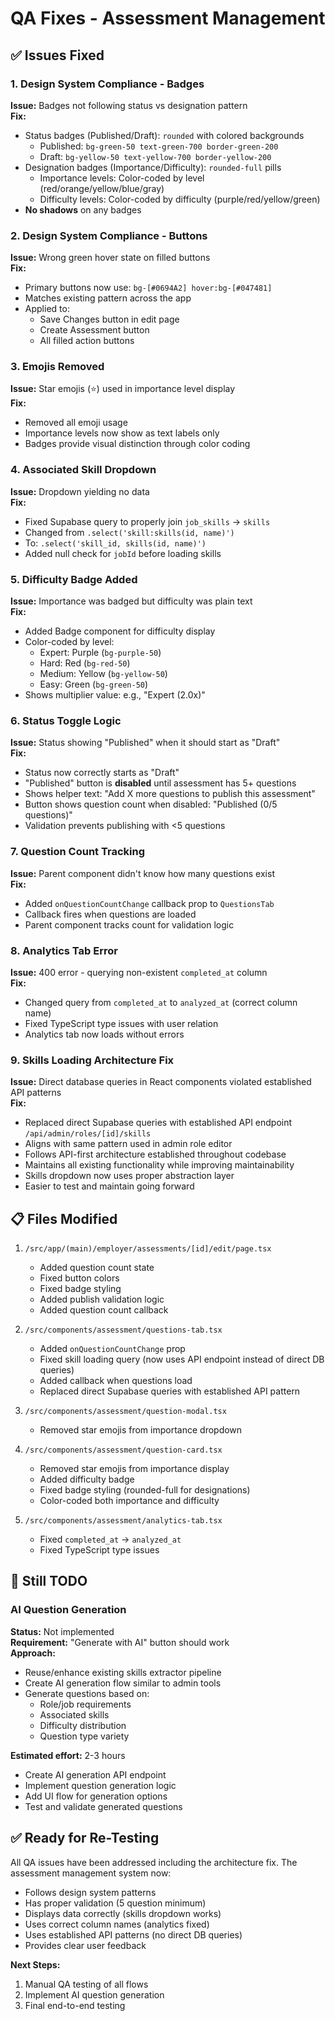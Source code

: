 # QA Fixes - Assessment Management

## ✅ Issues Fixed

### 1. Design System Compliance - Badges
**Issue:** Badges not following status vs designation pattern  
**Fix:**
- Status badges (Published/Draft): `rounded` with colored backgrounds
  - Published: `bg-green-50 text-green-700 border-green-200`
  - Draft: `bg-yellow-50 text-yellow-700 border-yellow-200`
- Designation badges (Importance/Difficulty): `rounded-full` pills
  - Importance levels: Color-coded by level (red/orange/yellow/blue/gray)
  - Difficulty levels: Color-coded by difficulty (purple/red/yellow/green)
- **No shadows** on any badges

### 2. Design System Compliance - Buttons
**Issue:** Wrong green hover state on filled buttons  
**Fix:**
- Primary buttons now use: `bg-[#0694A2] hover:bg-[#047481]`
- Matches existing pattern across the app
- Applied to:
  - Save Changes button in edit page
  - Create Assessment button
  - All filled action buttons

### 3. Emojis Removed
**Issue:** Star emojis (⭐) used in importance level display  
**Fix:**
- Removed all emoji usage
- Importance levels now show as text labels only
- Badges provide visual distinction through color coding

### 4. Associated Skill Dropdown
**Issue:** Dropdown yielding no data  
**Fix:**
- Fixed Supabase query to properly join `job_skills` → `skills`
- Changed from `.select('skill:skills(id, name)')` 
- To: `.select('skill_id, skills(id, name)')`
- Added null check for `jobId` before loading skills

### 5. Difficulty Badge Added
**Issue:** Importance was badged but difficulty was plain text  
**Fix:**
- Added Badge component for difficulty display
- Color-coded by level:
  - Expert: Purple (`bg-purple-50`)
  - Hard: Red (`bg-red-50`)
  - Medium: Yellow (`bg-yellow-50`)
  - Easy: Green (`bg-green-50`)
- Shows multiplier value: e.g., "Expert (2.0x)"

### 6. Status Toggle Logic
**Issue:** Status showing "Published" when it should start as "Draft"  
**Fix:**
- Status now correctly starts as "Draft"
- "Published" button is **disabled** until assessment has 5+ questions
- Shows helper text: "Add X more questions to publish this assessment"
- Button shows question count when disabled: "Published (0/5 questions)"
- Validation prevents publishing with <5 questions

### 7. Question Count Tracking
**Issue:** Parent component didn't know how many questions exist  
**Fix:**
- Added `onQuestionCountChange` callback prop to `QuestionsTab`
- Callback fires when questions are loaded
- Parent component tracks count for validation logic

### 8. Analytics Tab Error
**Issue:** 400 error - querying non-existent `completed_at` column  
**Fix:**
- Changed query from `completed_at` to `analyzed_at` (correct column name)
- Fixed TypeScript type issues with user relation
- Analytics tab now loads without errors

### 9. Skills Loading Architecture Fix
**Issue:** Direct database queries in React components violated established API patterns  
**Fix:**
- Replaced direct Supabase queries with established API endpoint `/api/admin/roles/[id]/skills`
- Aligns with same pattern used in admin role editor
- Follows API-first architecture established throughout codebase
- Maintains all existing functionality while improving maintainability
- Skills dropdown now uses proper abstraction layer
- Easier to test and maintain going forward

## 📋 Files Modified

1. `/src/app/(main)/employer/assessments/[id]/edit/page.tsx`
   - Added question count state
   - Fixed button colors
   - Fixed badge styling
   - Added publish validation logic
   - Added question count callback

2. `/src/components/assessment/questions-tab.tsx`
   - Added `onQuestionCountChange` prop
   - Fixed skill loading query (now uses API endpoint instead of direct DB queries)
   - Added callback when questions load
   - Replaced direct Supabase queries with established API pattern

3. `/src/components/assessment/question-modal.tsx`
   - Removed star emojis from importance dropdown

4. `/src/components/assessment/question-card.tsx`
   - Removed star emojis from importance display
   - Added difficulty badge
   - Fixed badge styling (rounded-full for designations)
   - Color-coded both importance and difficulty

5. `/src/components/assessment/analytics-tab.tsx`
   - Fixed `completed_at` → `analyzed_at`
   - Fixed TypeScript type issues

## 🚧 Still TODO

### AI Question Generation
**Status:** Not implemented  
**Requirement:** "Generate with AI" button should work  
**Approach:**
- Reuse/enhance existing skills extractor pipeline
- Create AI generation flow similar to admin tools
- Generate questions based on:
  - Role/job requirements
  - Associated skills
  - Difficulty distribution
  - Question type variety

**Estimated effort:** 2-3 hours
- Create AI generation API endpoint
- Implement question generation logic
- Add UI flow for generation options
- Test and validate generated questions

## ✅ Ready for Re-Testing

All QA issues have been addressed including the architecture fix. The assessment management system now:
- Follows design system patterns
- Has proper validation (5 question minimum)
- Displays data correctly (skills dropdown works)
- Uses correct column names (analytics fixed)
- Uses established API patterns (no direct DB queries)
- Provides clear user feedback

**Next Steps:**
1. Manual QA testing of all flows
2. Implement AI question generation
3. Final end-to-end testing
